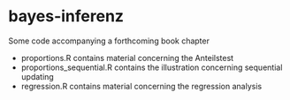 # bayes-inferenz
Some code accompanying a forthcoming book chapter

- proportions.R contains material concerning the Anteilstest
- proportions_sequential.R contains the illustration concerning sequential updating
- regression.R contains material concerning the regression analysis
